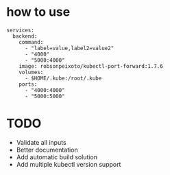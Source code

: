 # how to use

```
services:
  backend:
    command:
      - "label=value,label2=value2"
      - "4000"
      - "5000:4000"
    image: robsonpeixoto/kubectl-port-forward:1.7.6
    volumes:
      - $HOME/.kube:/root/.kube
    ports:
      - "4000:4000"
      - "5000:5000"
```

# TODO

- Validate all inputs
- Better documentation
- Add automatic build solution
- Add multiple kubectl version support
